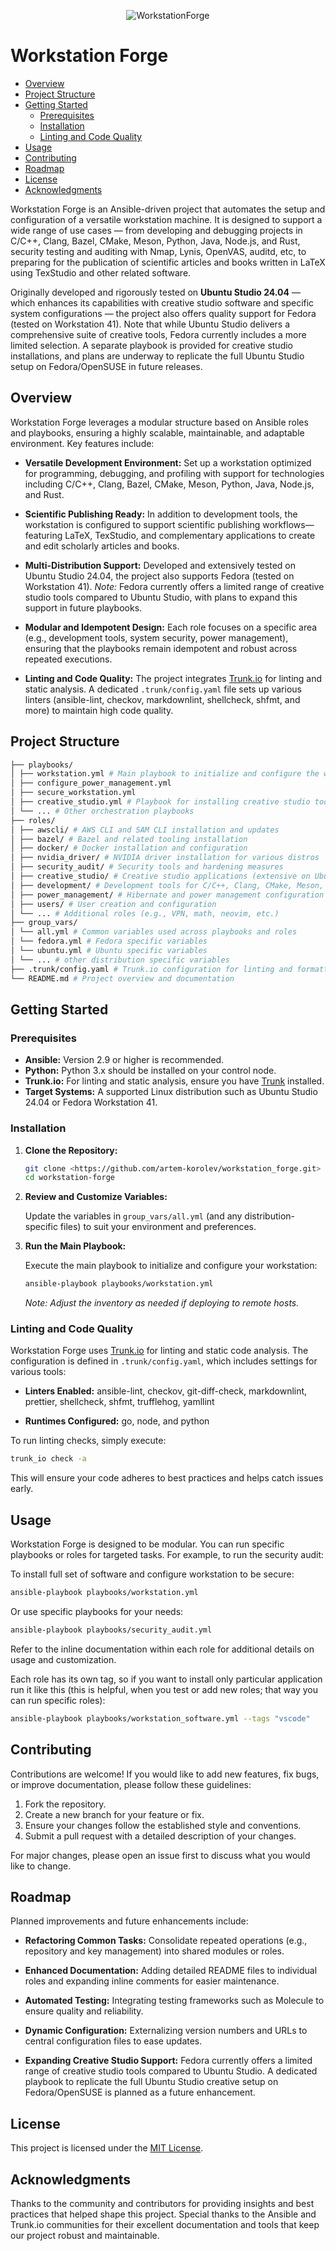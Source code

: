 <!-- markdownlint-disable MD033 MD041 -->
<p align="center">
  <img src="logo.webp" alt="WorkstationForge">
</p>
<!-- markdownlint-enable MD033 MD041 -->

# Workstation Forge

<!-- TOC tocDepth:2..3 chapterDepth:2..6 -->

- [Overview](#overview)
- [Project Structure](#project-structure)
- [Getting Started](#getting-started)
  - [Prerequisites](#prerequisites)
  - [Installation](#installation)
  - [Linting and Code Quality](#linting-and-code-quality)
- [Usage](#usage)
- [Contributing](#contributing)
- [Roadmap](#roadmap)
- [License](#license)
- [Acknowledgments](#acknowledgments)

<!-- /TOC -->

Workstation Forge is an Ansible-driven project that automates the setup and configuration of a versatile workstation machine. It is designed to support a wide range of use cases — from developing and debugging projects in C/C++, Clang, Bazel, CMake, Meson, Python, Java, Node.js, and Rust, security testing and auditing with Nmap, Lynis, OpenVAS, auditd, etc, to preparing for the publication of scientific articles and books written in LaTeX using TexStudio and other related software.

Originally developed and rigorously tested on **Ubuntu Studio 24.04** — which enhances its capabilities with creative studio software and specific system configurations — the project also offers quality support for Fedora (tested on Workstation 41). Note that while Ubuntu Studio delivers a comprehensive suite of creative tools, Fedora currently includes a more limited selection. A separate playbook is provided for creative studio installations, and plans are underway to replicate the full Ubuntu Studio setup on Fedora/OpenSUSE in future releases.

## Overview

Workstation Forge leverages a modular structure based on Ansible roles and playbooks, ensuring a highly scalable, maintainable, and adaptable environment. Key features include:

- **Versatile Development Environment:**
  Set up a workstation optimized for programming, debugging, and profiling with support for technologies including C/C++, Clang, Bazel, CMake, Meson, Python, Java, Node.js, and Rust.

- **Scientific Publishing Ready:**
  In addition to development tools, the workstation is configured to support scientific publishing workflows—featuring LaTeX, TexStudio, and complementary applications to create and edit scholarly articles and books.

- **Multi-Distribution Support:**
  Developed and extensively tested on Ubuntu Studio 24.04, the project also supports Fedora (tested on Workstation 41). _Note:_ Fedora currently offers a limited range of creative studio tools compared to Ubuntu Studio, with plans to expand this support in future playbooks.

- **Modular and Idempotent Design:**
  Each role focuses on a specific area (e.g., development tools, system security, power management), ensuring that the playbooks remain idempotent and robust across repeated executions.

- **Linting and Code Quality:**
  The project integrates [Trunk.io](https://trunk.io) for linting and static analysis. A dedicated `.trunk/config.yaml` file sets up various linters (ansible-lint, checkov, markdownlint, shellcheck, shfmt, and more) to maintain high code quality.

## Project Structure

```bash
├── playbooks/
│ ├── workstation.yml # Main playbook to initialize and configure the workstation
│ ├── configure_power_management.yml
│ ├── secure_workstation.yml
│ ├── creative_studio.yml # Playbook for installing creative studio tools (Ubuntu Studio has all of this and much more)
│ └── ... # Other orchestration playbooks
├── roles/
│ ├── awscli/ # AWS CLI and SAM CLI installation and updates
│ ├── bazel/ # Bazel and related tooling installation
│ ├── docker/ # Docker installation and configuration
│ ├── nvidia_driver/ # NVIDIA driver installation for various distros
│ ├── security_audit/ # Security tools and hardening measures
│ ├── creative_studio/ # Creative studio applications (extensive on Ubuntu Studio)
│ ├── development/ # Development tools for C/C++, Clang, CMake, Meson, Python, Java, Node.js, Rust
│ ├── power_management/ # Hibernate and power management configuration
│ ├── users/ # User creation and configuration
│ └── ... # Additional roles (e.g., VPN, math, neovim, etc.)
├── group_vars/
│ └── all.yml # Common variables used across playbooks and roles
│ └── fedora.yml # Fedora specific variables
│ └── ubuntu.yml # Ubuntu specific variables
│ └── ... # other distribution specific variables
├── .trunk/config.yaml # Trunk.io configuration for linting and formatting
└── README.md # Project overview and documentation
```

## Getting Started

### Prerequisites

- **Ansible:** Version 2.9 or higher is recommended.
- **Python:** Python 3.x should be installed on your control node.
- **Trunk.io:** For linting and static analysis, ensure you have [Trunk](https://docs.trunk.io/cli) installed.
- **Target Systems:** A supported Linux distribution such as Ubuntu Studio 24.04 or Fedora Workstation 41.

### Installation

1. **Clone the Repository:**

   ```bash
   git clone <https://github.com/artem-korolev/workstation_forge.git>
   cd workstation-forge
   ```

2. **Review and Customize Variables:**

   Update the variables in `group_vars/all.yml` (and any distribution-specific files) to suit your environment and preferences.

3. **Run the Main Playbook:**

   Execute the main playbook to initialize and configure your workstation:

   ```bash
   ansible-playbook playbooks/workstation.yml
   ```

   _Note: Adjust the inventory as needed if deploying to remote hosts._

### Linting and Code Quality

Workstation Forge uses [Trunk.io](https://trunk.io) for linting and static code analysis. The configuration is defined in `.trunk/config.yaml`, which includes settings for various tools:

- **Linters Enabled:**
  ansible-lint, checkov, git-diff-check, markdownlint, prettier, shellcheck, shfmt, trufflehog, yamllint

- **Runtimes Configured:**
  go, node, and python

To run linting checks, simply execute:

```bash
trunk_io check -a
```

This will ensure your code adheres to best practices and helps catch issues early.

## Usage

Workstation Forge is designed to be modular. You can run specific playbooks or roles for targeted tasks. For example, to run the security audit:

To install full set of software and configure workstation to be secure:

```bash
ansible-playbook playbooks/workstation.yml
```

Or use specific playbooks for your needs:

```bash
ansible-playbook playbooks/security_audit.yml
```

Refer to the inline documentation within each role for additional details on usage and customization.

Each role has its own tag, so if you want to install only particular application run it like this (this is helpful, when you test or add new roles; that way you can run specific roles):

```bash
ansible-playbook playbooks/workstation_software.yml --tags "vscode"
```

## Contributing

Contributions are welcome! If you would like to add new features, fix bugs, or improve documentation, please follow these guidelines:

1. Fork the repository.
2. Create a new branch for your feature or fix.
3. Ensure your changes follow the established style and conventions.
4. Submit a pull request with a detailed description of your changes.

For major changes, please open an issue first to discuss what you would like to change.

## Roadmap

Planned improvements and future enhancements include:

- **Refactoring Common Tasks:**
  Consolidate repeated operations (e.g., repository and key management) into shared modules or roles.
- **Enhanced Documentation:**
  Adding detailed README files to individual roles and expanding inline comments for easier maintenance.

- **Automated Testing:**
  Integrating testing frameworks such as Molecule to ensure quality and reliability.

- **Dynamic Configuration:**
  Externalizing version numbers and URLs to central configuration files to ease updates.

- **Expanding Creative Studio Support:**
  Fedora currently offers a limited range of creative studio tools compared to Ubuntu Studio. A dedicated playbook to replicate the full Ubuntu Studio creative setup on Fedora/OpenSUSE is planned as a future enhancement.

## License

This project is licensed under the [MIT License](LICENSE).

## Acknowledgments

Thanks to the community and contributors for providing insights and best practices that helped shape this project. Special thanks to the Ansible and Trunk.io communities for their excellent documentation and tools that keep our project robust and maintainable.

